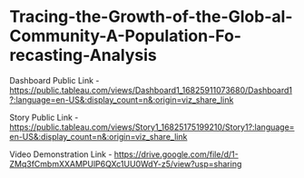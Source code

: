 # Tracing-the-Growth-of-the-Glob-al-Community-A-Population-Fo-recasting-Analysis


Dashboard Public Link - https://public.tableau.com/views/Dashboard1_16825911073680/Dashboard1?:language=en-US&:display_count=n&:origin=viz_share_link

Story Public Link - https://public.tableau.com/views/Story1_16825175199210/Story1?:language=en-US&:display_count=n&:origin=viz_share_link

Video Demonstration Link - https://drive.google.com/file/d/1-ZMq3fCmbmXXAMPUlP6QXc1UU0WdY-z5/view?usp=sharing
